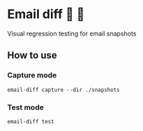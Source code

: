 # Email diff :email: :eyes:

Visual regression testing for email snapshots

## How to use

### Capture mode

```
email-diff capture --dir ./snapshots
```

### Test mode

```
email-diff test
```
